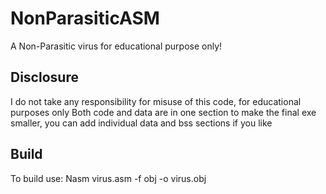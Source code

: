 # NonParasiticASM
A Non-Parasitic virus for educational purpose only!

## Disclosure
I do not take any responsibility for misuse of this code, for educational purposes only
Both code and data are in one section to make the final exe smaller, you can add individual data and bss sections if you like

## Build
To build use: Nasm virus.asm -f obj -o virus.obj
